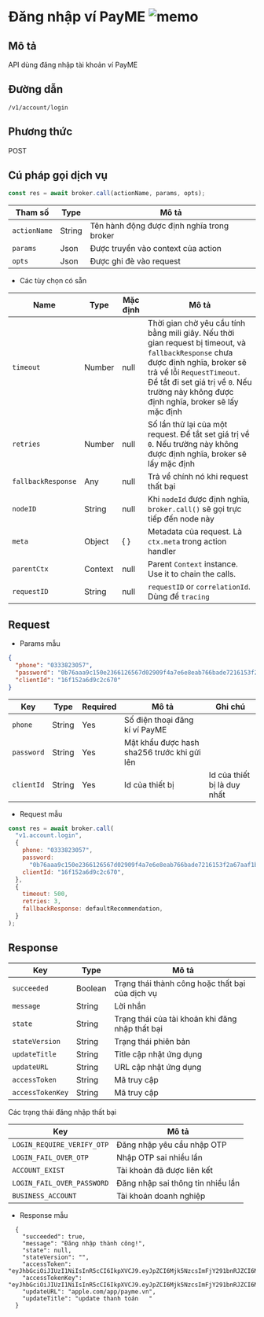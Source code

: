 # Đăng nhập ví PayME <img class="emoji" src="https://github.githubassets.com/images/icons/emoji/memo.png" alt="memo">

## Mô tả

API dùng đăng nhập tài khoản ví PayME

## Đường dẫn

`/v1/account/login`

## Phương thức

POST

## Cú pháp gọi dịch vụ

```javascript
const res = await broker.call(actionName, params, opts);
```

| Tham số      | Type   | Mô tả                                      |
| ------------ | ------ | ------------------------------------------ |
| `actionName` | String | Tên hành động được định nghĩa trong broker |
| `params`     | Json   | Được truyền vào context của action         |
| `opts`       | Json   | Được ghi đè vào request                    |

- Các tùy chọn có sẵn

| Name               | Type    | Mặc định | Mô tả                                                                                                                                                                                                                                                      |
| ------------------ | ------- | -------- | ---------------------------------------------------------------------------------------------------------------------------------------------------------------------------------------------------------------------------------------------------------- |
| `timeout`          | Number  | null     | Thời gian chờ yêu cầu tính bằng mili giây. Nếu thời gian request bị timeout, và `fallbackResponse` chưa được định nghĩa, broker sẽ trả về lỗi `RequestTimeout`. Để tắt đi set giá trị về `0`. Nếu trường này không được định nghĩa, broker sẽ lấy mặc định |
| `retries`          | Number  | null     | Số lần thử lại của một request. Để tắt set giá trị về `0`. Nếu trường này không được định nghĩa, broker sẽ lấy mặc định                                                                                                                                    |
| `fallbackResponse` | Any     | null     | Trả về chính nó khi request thất bại                                                                                                                                                                                                                       |
| `nodeID`           | String  | null     | Khi `nodeId` được định nghĩa, `broker.call()` sẽ gọi trực tiếp đến node này                                                                                                                                                                                |
| `meta`             | Object  | { }      | Metadata của request. Là `ctx.meta` trong action handler                                                                                                                                                                                                   |
| `parentCtx`        | Context | null     | Parent `Context` instance. Use it to chain the calls.                                                                                                                                                                                                      |
| `requestID`        | String  | null     | `requestID` or `correlationId`. Dùng để `tracing`                                                                                                                                                                                                          |

## Request

- Params mẫu

```json
{
  "phone": "0333823057",
  "password": "0b76aaa9c150e2366126567d02909f4a7e6e8eab766bade7216153f2a67aaf1b",
  "clientId": "16f152a6d9c2c670"
}
```

| Key        | Type   | Required | Mô tả                                       | Ghi chú                     |
| ---------- | ------ | -------- | ------------------------------------------- | --------------------------- |
| `phone`    | String | Yes      | Số điện thoại đăng kí ví PayME              |                             |
| `password` | String | Yes      | Mật khẩu được hash sha256 trước khi gửi lên |                             |
| `clientId` | String | Yes      | Id của thiết bị                             | Id của thiết bị là duy nhất |

- Request mẫu

```javascript
const res = await broker.call(
  "v1.account.login",
  {
    phone: "0333823057",
    password:
      "0b76aaa9c150e2366126567d02909f4a7e6e8eab766bade7216153f2a67aaf1b",
    clientId: "16f152a6d9c2c670",
  },
  {
    timeout: 500,
    retries: 3,
    fallbackResponse: defaultRecommendation,
  }
);
```

## Response

| Key              | Type    | Mô tả                                           |
| ---------------- | ------- | ----------------------------------------------- |
| `succeeded`      | Boolean | Trạng thái thành công hoặc thất bại của dịch vụ |
| `message`        | String  | Lời nhắn                                        |
| `state`          | String  | Trạng thái của tài khoản khi đăng nhập thất bại |
| `stateVersion`   | String  | Trạng thái phiên bản                            |
| `updateTitle`    | String  | Title cập nhật ứng dụng                         |
| `updateURL`      | String  | URL cập nhật ứng dụng                           |
| `accessToken`    | String  | Mã truy cập                                     |
| `accessTokenKey` | String  | Mã truy cập                                     |

Các trạng thái đăng nhập thất bại

| Key                        | Mô tả                             |
| -------------------------- | --------------------------------- |
| `LOGIN_REQUIRE_VERIFY_OTP` | Đăng nhập yêu cầu nhập OTP        |
| `LOGIN_FAIL_OVER_OTP`      | Nhập OTP sai nhiều lần            |
| `ACCOUNT_EXIST`            | Tài khoản đã được liên kết        |
| `LOGIN_FAIL_OVER_PASSWORD` | Đăng nhập sai thông tin nhiều lần |
| `BUSINESS_ACCOUNT`         | Tài khoản doanh nghiệp            |

- Response mẫu

```javscript
  {
    "succeeded": true,
    "message": "Đăng nhập thành công!",
    "state": null,
    "stateVersion": "",
    "accessToken": "eyJhbGciOiJIUzI1NiIsInR5cCI6IkpXVCJ9.eyJpZCI6Mjk5NzcsImFjY291bnRJZCI6Mzk0ODYzNTQxLCJzY29wZSI6W10sImNsaWVudElkIjoiMTZmMTUyYTZkOWMyYzY3MCIsImFwcElkIjpudWxsLCJpYXQiOjE2MjE1MzMxNzN9.K7Kl3uqwcYS5TSMPA5CJVg2Axy7UkThlqM9Lpr3Asro",
    "accessTokenKey": "eyJhbGciOiJIUzI1NiIsInR5cCI6IkpXVCJ9.eyJpZCI6Mjk5NzcsImFjY291bnRJZCI6Mzk0ODYzNTQxLCJwaG9uZSI6Ijg0MzMzODIzMDU3IiwiYXBwSWQiOm51bGwsImlhdCI6MTYyMTUzMzE3M30.D7dwWLl_jY6KssIf3UDq5RytI8pA0DnunBexsAtOBfQ",
    "updateURL": "apple.com/app/payme.vn",
    "updateTitle": "update thanh toán   "
  }
```

<br></br>
